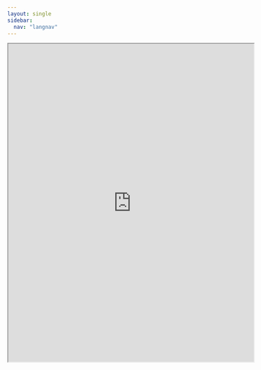 ```yaml
---
layout: single
sidebar:
  nav: "langnav"
---
```


<iframe title="National Aphasia Association page on Aphasia subtypes" src="https://www.aphasia.org/aphasia-definitions/" width="560" height="725"></iframe>
